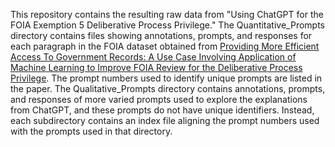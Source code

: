 This repository contains the resulting raw data from "Using ChatGPT for the FOIA Exemption 5 Deliberative Process Privilege."  The Quantitative_Prompts directory contains files showing annotations, prompts, and responses for each paragraph in the FOIA dataset obtained from [Providing More Efficient Access To Government Records: A Use Case Involving Application of Machine Learning to Improve FOIA Review for the Deliberative Process Privilege](https://github.com/mfayoub/FOIA-Test-Collection).  The prompt numbers used to identify unique prompts are listed in the paper.  The Qualitative_Prompts directory contains annotations, prompts, and responses of more varied prompts used to explore the explanations from ChatGPT, and these prompts do not have unique identifiers.  Instead, each subdirectory contains an index file aligning the prompt numbers used with the prompts used in that directory.
